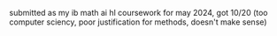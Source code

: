 submitted as my ib math ai hl coursework for may 2024, got 10/20 (too computer sciency, poor justification for methods, doesn't make sense)

